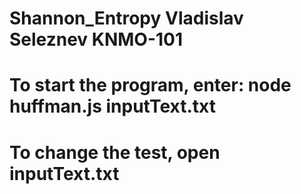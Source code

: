 # Shannon_Entropy Vladislav Seleznev KNMO-101
# To start the program, enter: node huffman.js inputText.txt
# To change the test, open inputText.txt
